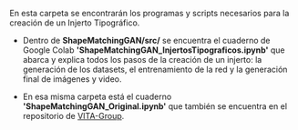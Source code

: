 En esta carpeta se encontrarán los programas y scripts necesarios para la creación de un Injerto Tipográfico.

- Dentro de **ShapeMatchingGAN/src/** se encuentra el cuaderno de Google Colab **'ShapeMatchingGAN_InjertosTipograficos.ipynb'** que abarca y explica todos los pasos de la creación de un injerto: la generación de los datasets, el entrenamiento de la red y la generación final de imágenes y video.

- En esa misma carpeta está el cuaderno **'ShapeMatchingGAN_Original.ipynb'** que también se encuentra en el repositorio de [VITA-Group](https://github.com/VITA-Group/ShapeMatchingGAN).
